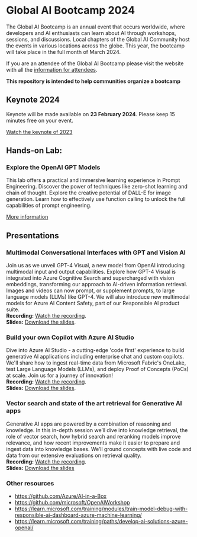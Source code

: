 # Global AI Bootcamp 2024

The Global AI Bootcamp is an annual event that occurs worldwide, where developers and AI enthusiasts can learn about AI through workshops, sessions, and discussions. Local chapters of the Global AI Community host the events in various locations across the globe. This year, the bootcamp will take place in the full month of March 2024.

If you are an attendee of the Global AI Bootcamp please visit the website with all the [information for attendees](https://globalai.community/bootcamp#attendees).

**This repository is intended to help communities organize a bootcamp**


## Keynote 2024
 
Keynote will be made available on **23 February 2024**. 
Please keep 15 minutes free on your event.

[Watch the keynote of 2023](https://keynote.globalaibootcamp.com/)


## Hands-on Lab: 

### Explore the OpenAI GPT Models
This lab offers a practical and immersive learning experience in Prompt Engineering. Discover the power of techniques like zero-shot learning and chain of thought. 
Explore the creative potential of DALL-E for image generation. Learn how to effectively use function calling to unlock the full capabilities of prompt engineering.   
    
[More information](workshop)


## Presentations

### Multimodal Conversational Interfaces with GPT and Vision AI
Join us as we unveil GPT-4 Visual, a new model from OpenAI introducing multimodal input and output capabilities. Explore how GPT-4 Visual is integrated into Azure Cognitive Search and supercharged with vision embeddings, transforming our approach to AI-driven information retrieval. Images and videos can now prompt, or supplement prompts, to large language models (LLMs) like GPT-4. We will also introduce new multimodal models for Azure AI Content Safety, part of our Responsible AI product suite.    
**Recording:** [Watch the recording](https://ignite.microsoft.com/en-US/sessions/02b1a86c-657f-41e2-ac05-226e1a83f771?source=sessions).   
**Slides:** [Download the slides](https://medius.microsoft.com/video/asset/PPT/5158be5f-ecf8-4fcf-a3c2-5ce4fcf6c6c5?referrer=Microsoft+Ignite-%2Fen-US%2Fsessions%2F02b1a86c-657f-41e2-ac05-226e1a83f771&mhid=ignite&loc=en-us).    


### Build your own Copilot with Azure AI Studio
Dive into Azure AI Studio - a cutting-edge 'code first' experience to build generative AI applications including enterprise chat and custom copilots. We'll share how to ingest real-time data from Microsoft Fabric's OneLake, test Large Language Models (LLMs), and deploy Proof of Concepts (PoCs) at scale. Join us for a journey of innovation!   
**Recording:** [Watch the recording](https://ignite.microsoft.com/en-US/sessions/a630f4eb-a148-43cd-8a36-38dec7ed7098?source=sessions).   
**Slides:** [Download the slides](https://medius.microsoft.com/video/asset/PPT/5158be5f-ecf8-4fcf-a3c2-5ce4fcf6c6c5?referrer=Microsoft+Ignite-%2Fen-US%2Fsessions%2F02b1a86c-657f-41e2-ac05-226e1a83f771&mhid=ignite&loc=en-us).   


### Vector search and state of the art retrieval for Generative AI apps
Generative AI apps are powered by a combination of reasoning and knowledge. In this in-depth session we’ll dive into knowledge retrieval, the role of vector search, how hybrid search and reranking models improve relevance, and how recent improvements make it easier to prepare and ingest data into knowledge bases. We’ll ground concepts with live code and data from our extensive evaluations on retrieval quality.   
**Recording:** [Watch the recording](https://ignite.microsoft.com/en-US/sessions/18618ca9-0e4d-4f9d-9a28-0bc3ef5cf54e?source=sessions).  
**Slides:** [Download the slides](https://medius.microsoft.com/video/asset/PPT/1eca7b1d-4dd1-43f7-9b59-d87e0c7a8714?referrer=Microsoft+Ignite-%2Fen-US%2Fsessions%2F18618ca9-0e4d-4f9d-9a28-0bc3ef5cf54e&mhid=ignite&loc=en-us)


### Other resources
- https://github.com/Azure/AI-in-a-Box
- https://github.com/microsoft/OpenAIWorkshop
- https://learn.microsoft.com/training/modules/train-model-debug-with-responsible-ai-dashboard-azure-machine-learning/
- https://learn.microsoft.com/training/paths/develop-ai-solutions-azure-openai/
